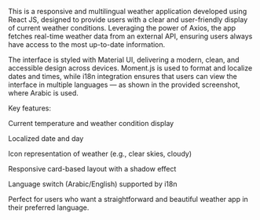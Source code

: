 This is a responsive and multilingual weather application developed using React JS, designed to provide users with a clear and user-friendly display of current weather conditions. Leveraging the power of Axios, the app fetches real-time weather data from an external API, ensuring users always have access to the most up-to-date information.

The interface is styled with Material UI, delivering a modern, clean, and accessible design across devices. Moment.js is used to format and localize dates and times, while i18n integration ensures that users can view the interface in multiple languages — as shown in the provided screenshot, where Arabic is used.

Key features:

Current temperature and weather condition display

Localized date and day 

Icon representation of weather (e.g., clear skies, cloudy)

Responsive card-based layout with a shadow effect

Language switch (Arabic/English) supported by i18n

Perfect for users who want a straightforward and beautiful weather app in their preferred language.
